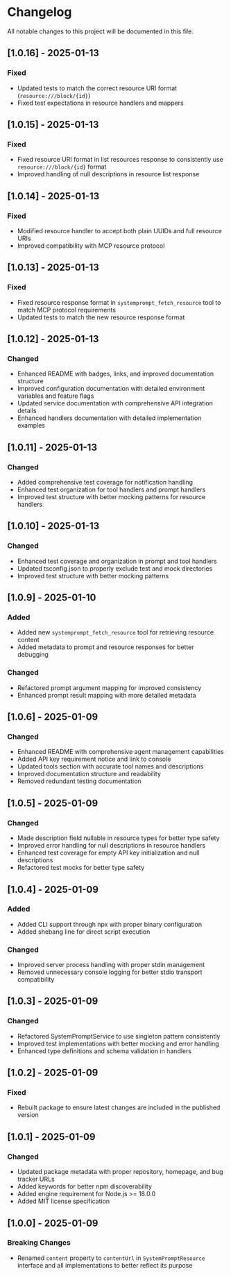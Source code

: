 # Changelog

All notable changes to this project will be documented in this file.

## [1.0.16] - 2025-01-13

### Fixed

- Updated tests to match the correct resource URI format (`resource:///block/{id}`)
- Fixed test expectations in resource handlers and mappers

## [1.0.15] - 2025-01-13

### Fixed

- Fixed resource URI format in list resources response to consistently use `resource:///block/{id}` format
- Improved handling of null descriptions in resource list response

## [1.0.14] - 2025-01-13

### Fixed

- Modified resource handler to accept both plain UUIDs and full resource URIs
- Improved compatibility with MCP resource protocol

## [1.0.13] - 2025-01-13

### Fixed

- Fixed resource response format in `systemprompt_fetch_resource` tool to match MCP protocol requirements
- Updated tests to match the new resource response format

## [1.0.12] - 2025-01-13

### Changed

- Enhanced README with badges, links, and improved documentation structure
- Improved configuration documentation with detailed environment variables and feature flags
- Updated service documentation with comprehensive API integration details
- Enhanced handlers documentation with detailed implementation examples

## [1.0.11] - 2025-01-13

### Changed

- Added comprehensive test coverage for notification handling
- Enhanced test organization for tool handlers and prompt handlers
- Improved test structure with better mocking patterns for resource handlers

## [1.0.10] - 2025-01-13

### Changed

- Enhanced test coverage and organization in prompt and tool handlers
- Updated tsconfig.json to properly exclude test and mock directories
- Improved test structure with better mocking patterns

## [1.0.9] - 2025-01-10

### Added

- Added new `systemprompt_fetch_resource` tool for retrieving resource content
- Added metadata to prompt and resource responses for better debugging

### Changed

- Refactored prompt argument mapping for improved consistency
- Enhanced prompt result mapping with more detailed metadata

## [1.0.6] - 2025-01-09

### Changed

- Enhanced README with comprehensive agent management capabilities
- Added API key requirement notice and link to console
- Updated tools section with accurate tool names and descriptions
- Improved documentation structure and readability
- Removed redundant testing documentation

## [1.0.5] - 2025-01-09

### Changed

- Made description field nullable in resource types for better type safety
- Improved error handling for null descriptions in resource handlers
- Enhanced test coverage for empty API key initialization and null descriptions
- Refactored test mocks for better type safety

## [1.0.4] - 2025-01-09

### Added

- Added CLI support through npx with proper binary configuration
- Added shebang line for direct script execution

### Changed

- Improved server process handling with proper stdin management
- Removed unnecessary console logging for better stdio transport compatibility

## [1.0.3] - 2025-01-09

### Changed

- Refactored SystemPromptService to use singleton pattern consistently
- Improved test implementations with better mocking and error handling
- Enhanced type definitions and schema validation in handlers

## [1.0.2] - 2025-01-09

### Fixed

- Rebuilt package to ensure latest changes are included in the published version

## [1.0.1] - 2025-01-09

### Changed

- Updated package metadata with proper repository, homepage, and bug tracker URLs
- Added keywords for better npm discoverability
- Added engine requirement for Node.js >= 18.0.0
- Added MIT license specification

## [1.0.0] - 2025-01-09

### Breaking Changes

- Renamed `content` property to `contentUrl` in `SystemPromptResource` interface and all implementations to better reflect its purpose
